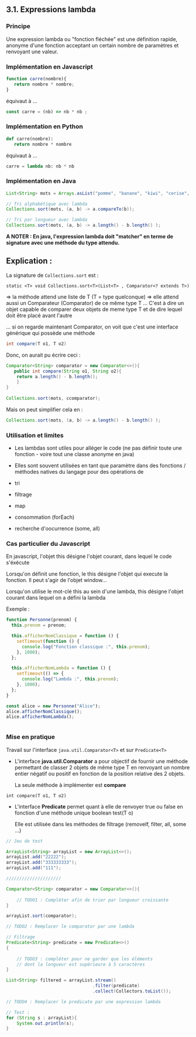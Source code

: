 ## 3.1. Expressions lambda

### Principe

Une expression lambda ou "fonction fléchée" est une définition rapide, anonyme d'une fonction acceptant un certain nombre de paramètres et renvoyant une valeur.

### Implémentation en Javascript
```javascript
function carre(nombre){
   return nombre * nombre;
}
```
équivaut à ...

```javascript
const carre = (nb) => nb * nb ;
```
### Implémentation en Python
```python
def carre(nombre):
   return nombre * nombre
```

équivaut à ...

```python
carre = lambda nb: nb * nb
```
### Implémentation en Java 

```java
List<String> mots = Arrays.asList("pomme", "banane", "kiwi", "cerise", "abricot");

// Tri alphabétique avec lambda
Collections.sort(mots, (a, b) -> a.compareTo(b));

// Tri par longueur avec lambda
Collections.sort(mots, (a, b) -> a.length() - b.length() );
```

**A NOTER : En java, l'expression lambda doit "matcher" en terme de signature avec une méthode du type attendu.**

Explication :
-------------

La signature de ```Collections.sort``` est :

```static <T> void Collections.sort<T>(List<T> , Comparator<? extends T>)```

=> la méthode attend une liste de T (T = type quelconque)
=> elle attend aussi un Comparateur (Comparator) de ce même type T
... C'est à dire un objet capable de comparer deux objets de meme type T et de dire lequel doit être placé avant l'autre

... si on regarde maintenant Comparator<T>, on voit que c'est une interface générique qui possède une méthode 

```java
int compare(T o1, T o2)
```
Donc, on aurait pu écrire ceci : 

```java
Comparator<String> comparator = new Comparator<>(){
   public int compare(String o1, String o2){
	return a.length() - b.length();
	}
}
	
Collections.sort(mots, ccomparator);
```
Mais on peut simplifier cela en :

```java
Collections.sort(mots, (a, b) -> a.length() - b.length() );
```

### Utilisation et limites

- Les lambdas sont utiles pour alléger le code (ne pas définir toute une fonction - voire tout une classe anonyme en java)

- Elles sont souvent utilisées en tant que paramètre dans des fonctions / méthodes natives du langage pour des opérations de 
- tri
- filtrage
- map
- consommation (forEach)
- recherche d'oocurrence (some, all)


### Cas particulier du Javascript

En javascript, l'objet this désigne l'objet courant, dans lequel le code s'éxécute

Lorsqu'on définit une fonction, le this désigne l'objet qui execute la fonction.
Il peut s'agir de l'objet window...

Lorsqu'on utilise le mot-clé this au sein d'une lambda, this désigne l'objet courant dans lequel on a défini la lambda


Exemple :
```javascript
function Personne(prenom) {
  this.prenom = prenom;

  this.afficherNomClassique = function () {
    setTimeout(function () {
      console.log("Fonction classique :", this.prenom);
    }, 1000);
  };

  this.afficherNomLambda = function () {
    setTimeout(() => {
      console.log("Lambda :", this.prenom);
    }, 1000);
  };
}

const alice = new Personne("Alice");
alice.afficherNomClassique();
alice.afficherNomLambda();



```

### Mise en pratique

Travail sur l'interface ```java.util.Comparator<T>``` et sur ```Predicate<T>```

- L'interface **java.util.Comparator<T>** a pour objectif de fournir une méthode permettant de classer 2 objets de même type T en renvoyant un nombre entier négatif ou positif en fonction de la position relative des 2 objets.

  La seule méthode à implémenter est **compare**

```int compare(T o1, T o2)```

- L'interface **Predicate<T>** permet quant à elle de renvoyer true ou false en fonction d'une méthode unique boolean test(T o)

  Elle est utilisée dans les méthodes de filtrage (removeIf, filter, all, some ...)





```java
// Jeu de test

ArrayList<String> arrayList = new ArrayList<>();
arrayList.add("22222");
arrayList.add("333333333");
arrayList.add("111");

/////////////////////

Comparator<String> comparator = new Comparator<>(){
    
    // TODO1 : Compléter afin de trier par longueur croissante
}

arrayList.sort(comparator);

// TODO2 : Remplacer le comparator par une lambda

// Filtrage
Predicate<String> predicate = new Predicate<>()
{
    
    // TODO3 : compléter pour ne garder que les éléments 
    // dont la longueur est supérieure à 5 caractères
}

List<String> filtered = arrayList.stream()
                                 .filter(predicate)
                                 .collect(Collectors.toList());

// TODO4 : Remplacer le predicate par une expression lambda 

// Test : 
for (String s : arrayList){
    System.out.println(s);
}


```



